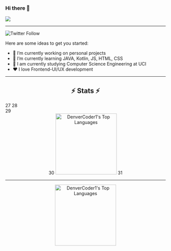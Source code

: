### Hi there 👋

<!--
**eismerelnps/eismerelnps** is a ✨ _special_ ✨ repository because its `README.md` (this file) appears on your GitHub profile.

Here are some ideas to get you started:

 
-->

<a href="https://git.io/typing-svg">
    <img src="https://readme-typing-svg.herokuapp.com/?lines=Hey+There!+👋;I'm+Eismer+Lobaina....;Nice+to+meet+you...;Wish+the+best+for+you+today...!&center=true&size=25">
  </a>

---

![Twitter Follow](https://img.shields.io/twitter/follow/eismerlobaina?color=1DA1FE&logo=Twitter&style=flat-square)

Here are some ideas to get you started: 

- 🔭 I’m currently working on personal projects
- 🌱 I’m currently learning JAVA, Kotlin, JS, HTML, CSS
- 👯 I am currently studying Computer Science Engineering at UCI
- :heart: I love Frontend-UI/UX development


---
<h2 align="center">⚡ Stats ⚡</h2>
27
  </div>
28
  <br>
29
  <div align=center>
30
    <a href="https://github.com/eismerelnps/github-readme-stats"><img alt="DenverCoder1's Top Languages" src="https://github-readme-stats.vercel.app/api/top-langs/?username=eismerelnps&langs_count=8&layout=compact&theme=react&hide_border=true&bg_color=1F222E&title_color=F85D7F&icon_color=F8D866&hide=Jupyter%20Notebook" height="192px"/></a>
31
    </a>


---

<a href="https://github.com/eismerelnps/github-readme-stats"><img alt="DenverCoder1's Top Languages" src="https://github-readme-stats.vercel.app/api/top-langs/?username=eismerlnps&langs_count=8&layout=compact&theme=react&hide_border=true&bg_color=1F222E&title_color=F85D7F&icon_color=F8D866&hide=Jupyter%20Notebook" height="192px"/></a>

